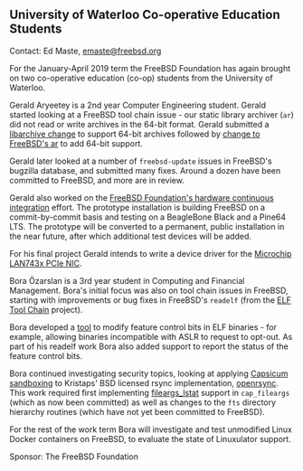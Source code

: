 ## University of Waterloo Co-operative Education Students ##

Contact: Ed Maste, <emaste@freebsd.org>

For the January-April 2019 term the FreeBSD Foundation has again brought
on two co-operative education (co-op) students from the University of
Waterloo.

Gerald Aryeetey is a 2nd year Computer Engineering student.  Gerald
started looking at a FreeBSD tool chain issue - our static library
archiver (`ar`) did not read or write archives in the 64-bit format.
Gerald submitted a
[libarchive change](https://github.com/libarchive/libarchive/pull/1116)
to support 64-bit archives followed by
[change to FreeBSD's ar](https://reviews.freebsd.org/D19814)
to add 64-bit support.

Gerald later looked at a number of `freebsd-update` issues in FreeBSD's
bugzilla database, and submitted many fixes.  Around a dozen have been
committed to FreeBSD, and more are in review.

Gerald also worked on the
[FreeBSD Foundation's hardware continuous integration](https://github.com/freebsdfoundation/hardware-ci)
effort.
The prototype installation is building FreeBSD on a commit-by-commit basis
and testing on a BeagleBone Black and a Pine64 LTS.
The prototype will be converted to a permanent, public installation in the
near future, after which additional test devices will be added.

For his final project Gerald intends to write a device driver for the
[Microchip LAN743x PCIe NIC](https://www.microchip.com/wwwproducts/en/LAN7430).

Bora Özarslan is a 3rd year student in Computing and Financial Management.
Bora's initial focus was also on tool chain issues in FreeBSD, starting with
improvements or bug fixes in FreeBSD's `readelf` (from the
[ELF Tool Chain](https://sourceforge.net/p/elftoolchain/wiki/Home/) project).

Bora developed a
[tool](https://reviews.freebsd.org/D19290) to modify feature control bits
in ELF binaries - for example, allowing binaries incompatible with ASLR to
request to opt-out.
As part of his readelf work Bora also added support to report the status of
the feature control bits.

Bora continued investigating security topics, looking at applying
[Capsicum sandboxing](https://reviews.freebsd.org/D19407) to
Kristaps' BSD licensed rsync implementation,
[openrsync](https://github.com/kristapsdz/openrsync).
This work required first implementing
[fileargs_lstat](https://reviews.freebsd.org/D19548) support in `cap_fileargs`
(which as now been committed) as well as changes to the
`fts` directory hierarchy routines (which have not yet been committed to
FreeBSD).

For the rest of the work term Bora will investigate and test unmodified
Linux Docker containers on FreeBSD, to evaluate the state of Linuxulator
support.

Sponsor: The FreeBSD Foundation

